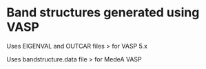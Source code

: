# Band structures generated using VASP
Uses EIGENVAL and OUTCAR files > for VASP 5.x

Uses bandstructure.data file > for MedeA VASP

